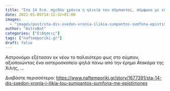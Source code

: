 ```yaml
---
title: "Στα 14 δισ. σχεδόν χρόνια η ηλικία του σύμπαντος, σύμφωνα με επιστήμονες"
date: 2021-01-05T14:12:32+01:00
images:
  - "images/post/sta-dis-sxedon-xronia-ilikia-sumpantos-sumfona-epistimones.jpg"
author: "AstroBot"
categories: ["Ειδήσεις"]
tags: ["naftemporiki.gr"]
draft: false
---
```


Αστρονόμοι εξέτασαν εκ νέου το παλαιότερο φως στο σύμπαν, αξιοποιώντας ένα αστεροσκοπείο ψηλά πάνω από την έρημο Ατακάμα της Χιλής, ...

Διαβάστε περισσότερα: https://www.naftemporiki.gr/story/1677391/sta-14-dis-sxedon-xronia-i-ilikia-tou-sumpantos-sumfona-me-epistimones
